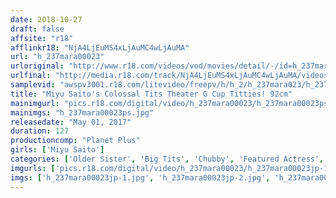 ```yaml
---
date: 2018-10-27
draft: false
affsite: "r18"
afflinkr18: "NjA4LjEuMS4xLjAuMC4wLjAuMA"
url: "h_237mara00023"
urloriginal: "http://www.r18.com/videos/vod/movies/detail/-/id=h_237mara00023"
urlfinal: "http://media.r18.com/track/NjA4LjEuMS4xLjAuMC4wLjAuMA/videos/vod/movies/detail/-/id=h_237mara00023"
samplevid: "awspv3001.r18.com/litevideo/freepv/h/h_2/h_237mara023/h_237mara023_dmb_w.mp4"
title: "Miyu Saito's Colossal Tits Theater G Cup Titties! 92cm"
mainimgurl: "pics.r18.com/digital/video/h_237mara00023/h_237mara00023ps.jpg"
mainimgs: "h_237mara00023ps.jpg"
releasedate: "May 01, 2017"
duration: 127
productioncomp: "Planet Plus"
girls: ['Miyu Saito']
categories: ['Older Sister', 'Big Tits', 'Chubby', 'Featured Actress', 'Massage', 'Creampie', 'Titty Fuck', 'Hi-Def']
imgurls: ['pics.r18.com/digital/video/h_237mara00023/h_237mara00023jp-1.jpg', 'pics.r18.com/digital/video/h_237mara00023/h_237mara00023jp-2.jpg', 'pics.r18.com/digital/video/h_237mara00023/h_237mara00023jp-3.jpg', 'pics.r18.com/digital/video/h_237mara00023/h_237mara00023jp-4.jpg', 'pics.r18.com/digital/video/h_237mara00023/h_237mara00023jp-5.jpg', 'pics.r18.com/digital/video/h_237mara00023/h_237mara00023jp-6.jpg', 'pics.r18.com/digital/video/h_237mara00023/h_237mara00023jp-7.jpg', 'pics.r18.com/digital/video/h_237mara00023/h_237mara00023jp-8.jpg', 'pics.r18.com/digital/video/h_237mara00023/h_237mara00023jp-9.jpg', 'pics.r18.com/digital/video/h_237mara00023/h_237mara00023jp-10.jpg', 'pics.r18.com/digital/video/h_237mara00023/h_237mara00023jp-11.jpg', 'pics.r18.com/digital/video/h_237mara00023/h_237mara00023jp-12.jpg', 'pics.r18.com/digital/video/h_237mara00023/h_237mara00023jp-13.jpg', 'pics.r18.com/digital/video/h_237mara00023/h_237mara00023jp-14.jpg', 'pics.r18.com/digital/video/h_237mara00023/h_237mara00023jp-15.jpg', 'pics.r18.com/digital/video/h_237mara00023/h_237mara00023jp-16.jpg', 'pics.r18.com/digital/video/h_237mara00023/h_237mara00023jp-17.jpg', 'pics.r18.com/digital/video/h_237mara00023/h_237mara00023jp-18.jpg', 'pics.r18.com/digital/video/h_237mara00023/h_237mara00023jp-19.jpg', 'pics.r18.com/digital/video/h_237mara00023/h_237mara00023jp-20.jpg']
imgs: ['h_237mara00023jp-1.jpg', 'h_237mara00023jp-2.jpg', 'h_237mara00023jp-3.jpg', 'h_237mara00023jp-4.jpg', 'h_237mara00023jp-5.jpg', 'h_237mara00023jp-6.jpg', 'h_237mara00023jp-7.jpg', 'h_237mara00023jp-8.jpg', 'h_237mara00023jp-9.jpg', 'h_237mara00023jp-10.jpg', 'h_237mara00023jp-11.jpg', 'h_237mara00023jp-12.jpg', 'h_237mara00023jp-13.jpg', 'h_237mara00023jp-14.jpg', 'h_237mara00023jp-15.jpg', 'h_237mara00023jp-16.jpg', 'h_237mara00023jp-17.jpg', 'h_237mara00023jp-18.jpg', 'h_237mara00023jp-19.jpg', 'h_237mara00023jp-20.jpg']
---
```

